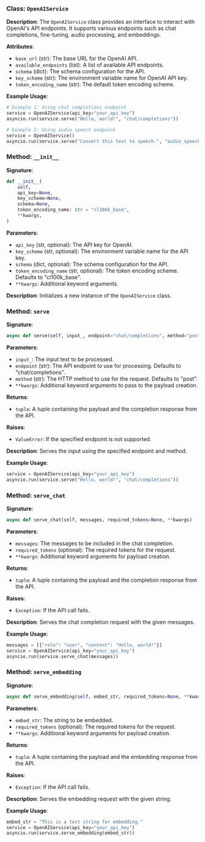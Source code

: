 
### Class: `OpenAIService`

**Description**:
The `OpenAIService` class provides an interface to interact with OpenAI's API endpoints. It supports various endpoints such as chat completions, fine-tuning, audio processing, and embeddings.

**Attributes**:
- `base_url` (str): The base URL for the OpenAI API.
- `available_endpoints` (list): A list of available API endpoints.
- `schema` (dict): The schema configuration for the API.
- `key_scheme` (str): The environment variable name for OpenAI API key.
- `token_encoding_name` (str): The default token encoding scheme.

**Example Usage**:
```python
# Example 1: Using chat completions endpoint
service = OpenAIService(api_key="your_api_key")
asyncio.run(service.serve("Hello, world!", "chat/completions"))

# Example 2: Using audio speech endpoint
service = OpenAIService()
asyncio.run(service.serve("Convert this text to speech.", "audio_speech"))
```

### Method: `__init__`

**Signature**:
```python
def __init__(
    self,
    api_key=None,
    key_scheme=None,
    schema=None,
    token_encoding_name: str = "cl100k_base",
    **kwargs,
)
```

**Parameters**:
- `api_key` (str, optional): The API key for OpenAI.
- `key_scheme` (str, optional): The environment variable name for the API key.
- `schema` (dict, optional): The schema configuration for the API.
- `token_encoding_name` (str, optional): The token encoding scheme. Defaults to "cl100k_base".
- `**kwargs`: Additional keyword arguments.

**Description**:
Initializes a new instance of the `OpenAIService` class.

### Method: `serve`

**Signature**:
```python
async def serve(self, input_, endpoint="chat/completions", method="post", **kwargs)
```

**Parameters**:
- `input_`: The input text to be processed.
- `endpoint` (str): The API endpoint to use for processing. Defaults to "chat/completions".
- `method` (str): The HTTP method to use for the request. Defaults to "post".
- `**kwargs`: Additional keyword arguments to pass to the payload creation.

**Returns**:
- `tuple`: A tuple containing the payload and the completion response from the API.

**Raises**:
- `ValueError`: If the specified endpoint is not supported.

**Description**:
Serves the input using the specified endpoint and method.

**Example Usage**:
```python
service = OpenAIService(api_key="your_api_key")
asyncio.run(service.serve("Hello, world!", "chat/completions"))
```

### Method: `serve_chat`

**Signature**:
```python
async def serve_chat(self, messages, required_tokens=None, **kwargs)
```

**Parameters**:
- `messages`: The messages to be included in the chat completion.
- `required_tokens` (optional): The required tokens for the request.
- `**kwargs`: Additional keyword arguments for payload creation.

**Returns**:
- `tuple`: A tuple containing the payload and the completion response from the API.

**Raises**:
- `Exception`: If the API call fails.

**Description**:
Serves the chat completion request with the given messages.

**Example Usage**:
```python
messages = [{"role": "user", "content": "Hello, world!"}]
service = OpenAIService(api_key="your_api_key")
asyncio.run(service.serve_chat(messages))
```

### Method: `serve_embedding`

**Signature**:
```python
async def serve_embedding(self, embed_str, required_tokens=None, **kwargs)
```

**Parameters**:
- `embed_str`: The string to be embedded.
- `required_tokens` (optional): The required tokens for the request.
- `**kwargs`: Additional keyword arguments for payload creation.

**Returns**:
- `tuple`: A tuple containing the payload and the embedding response from the API.

**Raises**:
- `Exception`: If the API call fails.

**Description**:
Serves the embedding request with the given string.

**Example Usage**:
```python
embed_str = "This is a test string for embedding."
service = OpenAIService(api_key="your_api_key")
asyncio.run(service.serve_embedding(embed_str))
```
